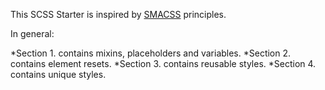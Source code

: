 
This SCSS Starter is inspired by <a href="https://smacss.com/book/" target="_blank">SMACSS</a> principles. 

In general:

  *Section 1. contains mixins, placeholders and variables.
  *Section 2. contains element resets.
  *Section 3. contains reusable styles.
  *Section 4. contains unique styles.
